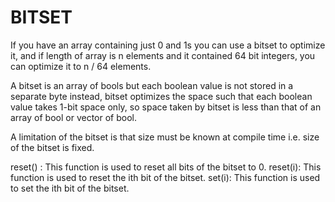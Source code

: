 # BITSET

If you have an array containing just 0 and 1s you can use a bitset to optimize it, and if length of array is n elements and it contained 64 bit integers, you can optimize it to n / 64 elements.

A bitset is an array of bools but each boolean value is not stored in a separate byte instead, bitset optimizes the space such that each boolean value takes 1-bit space only, so space taken by bitset is less than that of an array of bool or vector of bool. 

A limitation of the bitset is that size must be known at compile time i.e. size of the bitset is fixed.

reset() : This function is used to reset all bits of the bitset to 0.
reset(i): This function is used to reset the ith bit of the bitset.
set(i): This function is used to set the ith bit of the bitset.
